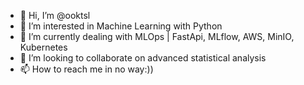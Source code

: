 - 👋 Hi, I’m @ooktsl
- 👀 I’m interested in Machine Learning with Python
- 🌱 I’m currently dealing with MLOps | FastApi, MLflow, AWS, MinIO, Kubernetes
- 💞️ I’m looking to collaborate on advanced statistical analysis
- 📫 How to reach me in no way:))

<!---
ooktsl/ooktsl is a ✨ special ✨ repository because its `README.md` (this file) appears on your GitHub profile.
You can click the Preview link to take a look at your changes.
--->
